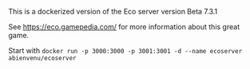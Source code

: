 This is a dockerized version of the Eco server version Beta 7.3.1

See https://eco.gamepedia.com/ for more information about this great game.

Start with `docker run -p 3000:3000 -p 3001:3001 -d --name ecoserver abienvenu/ecoserver`

